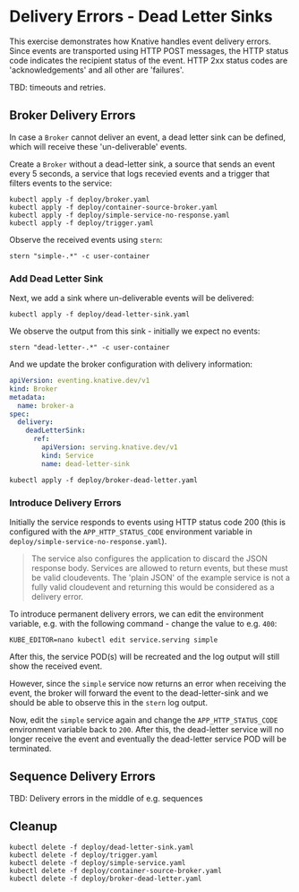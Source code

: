 [//]: # (Copyright, Michael Vittrup Larsen)
[//]: # (Origin: https://github.com/MichaelVL/knative-katas)
[//]: # (Tags: #knative-eventing #brokers #dead-letter #dead-letter-sink)

# Delivery Errors - Dead Letter Sinks

This exercise demonstrates how Knative handles event delivery errors. Since
events are transported using HTTP POST messages, the HTTP status code indicates
the recipient status of the event. HTTP 2xx status codes are 'acknowledgements'
and all other are 'failures'.

TBD: timeouts and retries.

## Broker Delivery Errors

In case a `Broker` cannot deliver an event, a dead letter sink can be defined,
which will receive these 'un-deliverable' events.

Create a `Broker` without a dead-letter sink, a source that sends an event every
5 seconds, a service that logs recevied events and a trigger that filters events
to the service:

```console
kubectl apply -f deploy/broker.yaml
kubectl apply -f deploy/container-source-broker.yaml
kubectl apply -f deploy/simple-service-no-response.yaml
kubectl apply -f deploy/trigger.yaml
```

Observe the received events using `stern`:

```console
stern "simple-.*" -c user-container
```

### Add Dead Letter Sink

Next, we add a sink where un-deliverable events will be delivered:

```console
kubectl apply -f deploy/dead-letter-sink.yaml
```

We observe the output from this sink - initially we expect no events:

```console
stern "dead-letter-.*" -c user-container
```

And we update the broker configuration with delivery information:

```yaml
apiVersion: eventing.knative.dev/v1
kind: Broker
metadata:
  name: broker-a
spec:
  delivery:
    deadLetterSink:
      ref:
        apiVersion: serving.knative.dev/v1
        kind: Service
        name: dead-letter-sink

```

```console
kubectl apply -f deploy/broker-dead-letter.yaml
```

### Introduce Delivery Errors

Initially the service responds to events using HTTP status code 200 (this is
configured with the `APP_HTTP_STATUS_CODE` environment variable in
`deploy/simple-service-no-response.yaml`).

> The service also configures the application to discard the JSON response body. Services are allowed to return events, but these must be valid cloudevents. The 'plain JSON' of the example service is not a fully valid cloudevent and returning this would be considered as a delivery error.

To introduce permanent delivery errors, we can edit the environment variable,
e.g. with the following command - change the value to e.g. `400`:

```console
KUBE_EDITOR=nano kubectl edit service.serving simple
```

After this, the service POD(s) will be recreated and the log output will still
show the received event.

However, since the `simple` service now returns an error when receiving the
event, the broker will forward the event to the dead-letter-sink and we should
be able to observe this in the `stern` log output.

Now, edit the `simple` service again and change the `APP_HTTP_STATUS_CODE`
environment variable back to `200`. After this, the dead-letter service will no
longer receive the event and eventually the dead-letter service POD will be
terminated.

## Sequence Delivery Errors

TBD: Delivery errors in the middle of e.g. sequences

## Cleanup

```console
kubectl delete -f deploy/dead-letter-sink.yaml
kubectl delete -f deploy/trigger.yaml
kubectl delete -f deploy/simple-service.yaml
kubectl delete -f deploy/container-source-broker.yaml
kubectl delete -f deploy/broker-dead-letter.yaml
```
